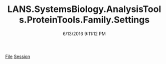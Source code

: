 ﻿---
title: LANS.SystemsBiology.AnalysisTools.ProteinTools.Family.Settings
date: 6/13/2016 9:11:12 PM
---

[File](T-LANS.SystemsBiology.AnalysisTools.ProteinTools.Family.Settings.File.html)
[Session](T-LANS.SystemsBiology.AnalysisTools.ProteinTools.Family.Settings.Session.html)
